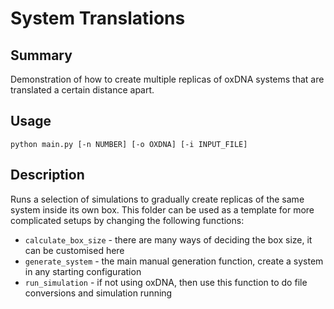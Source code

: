 # System Translations

## Summary

Demonstration of how to create multiple replicas of oxDNA systems that are translated a certain distance apart.

## Usage

```python main.py [-n NUMBER] [-o OXDNA] [-i INPUT_FILE]```

## Description

Runs a selection of simulations to gradually create replicas of the same system inside its own box. 
This folder can be used as a template for more complicated setups by changing the following functions:

- `calculate_box_size` - there are many ways of deciding the box size, it can be customised here
- `generate_system` - the main manual generation function, create a system in any starting configuration
- `run_simulation` - if not using oxDNA, then use this function to do file conversions and simulation running
